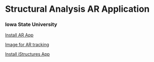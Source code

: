 # Structural Analysis AR Application
### Iowa State University

<a href="itms-services://?action=download-manifest&url=https://github.com/rafael-radkowski/structural_analysis_AR/releases/download/beta_1_1/manifest.plist">Install AR App</a>

[Image for AR tracking](./skywalk_cropped_vuforia.jpg)

<a href="itms-services://?action=download-manifest&url=https://github.com/rafael-radkowski/structural_analysis_AR/releases/download/beta_1_0/manifest_istructures.plist">Install iStructures App</a>
